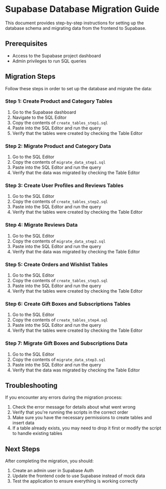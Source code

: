 # Supabase Database Migration Guide

This document provides step-by-step instructions for setting up the database schema and migrating data from the frontend to Supabase.

## Prerequisites

- Access to the Supabase project dashboard
- Admin privileges to run SQL queries

## Migration Steps

Follow these steps in order to set up the database and migrate the data:

### Step 1: Create Product and Category Tables

1. Go to the Supabase dashboard
2. Navigate to the SQL Editor
3. Copy the contents of `create_tables_step1.sql`
4. Paste into the SQL Editor and run the query
5. Verify that the tables were created by checking the Table Editor

### Step 2: Migrate Product and Category Data

1. Go to the SQL Editor
2. Copy the contents of `migrate_data_step1.sql`
3. Paste into the SQL Editor and run the query
4. Verify that the data was migrated by checking the Table Editor

### Step 3: Create User Profiles and Reviews Tables

1. Go to the SQL Editor
2. Copy the contents of `create_tables_step2.sql`
3. Paste into the SQL Editor and run the query
4. Verify that the tables were created by checking the Table Editor

### Step 4: Migrate Reviews Data

1. Go to the SQL Editor
2. Copy the contents of `migrate_data_step2.sql`
3. Paste into the SQL Editor and run the query
4. Verify that the data was migrated by checking the Table Editor

### Step 5: Create Orders and Wishlist Tables

1. Go to the SQL Editor
2. Copy the contents of `create_tables_step3.sql`
3. Paste into the SQL Editor and run the query
4. Verify that the tables were created by checking the Table Editor

### Step 6: Create Gift Boxes and Subscriptions Tables

1. Go to the SQL Editor
2. Copy the contents of `create_tables_step4.sql`
3. Paste into the SQL Editor and run the query
4. Verify that the tables were created by checking the Table Editor

### Step 7: Migrate Gift Boxes and Subscriptions Data

1. Go to the SQL Editor
2. Copy the contents of `migrate_data_step3.sql`
3. Paste into the SQL Editor and run the query
4. Verify that the data was migrated by checking the Table Editor

## Troubleshooting

If you encounter any errors during the migration process:

1. Check the error message for details about what went wrong
2. Verify that you're running the scripts in the correct order
3. Make sure you have the necessary permissions to create tables and insert data
4. If a table already exists, you may need to drop it first or modify the script to handle existing tables

## Next Steps

After completing the migration, you should:

1. Create an admin user in Supabase Auth
2. Update the frontend code to use Supabase instead of mock data
3. Test the application to ensure everything is working correctly
